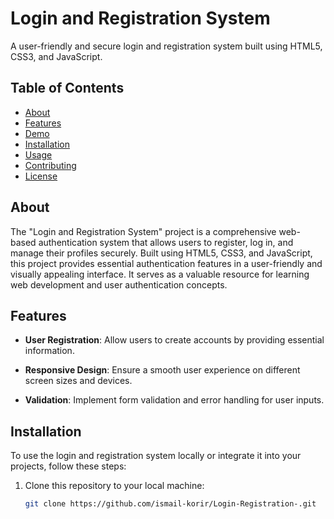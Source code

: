 # Login and Registration System


A user-friendly and secure login and registration system built using HTML5, CSS3, and JavaScript.

## Table of Contents

- [About](#about)
- [Features](#features)
- [Demo](#demo)
- [Installation](#installation)
- [Usage](#usage)
- [Contributing](#contributing)
- [License](#license)

## About

The "Login and Registration System" project is a comprehensive web-based authentication system that allows users to register, log in, and manage their profiles securely. Built using HTML5, CSS3, and JavaScript, this project provides essential authentication features in a user-friendly and visually appealing interface. It serves as a valuable resource for learning web development and user authentication concepts.

## Features

- **User Registration**: Allow users to create accounts by providing essential information.

- **Responsive Design**: Ensure a smooth user experience on different screen sizes and devices.

- **Validation**: Implement form validation and error handling for user inputs.

## Installation

To use the login and registration system locally or integrate it into your projects, follow these steps:

1. Clone this repository to your local machine:

   ```bash
   git clone https://github.com/ismail-korir/Login-Registration-.git
